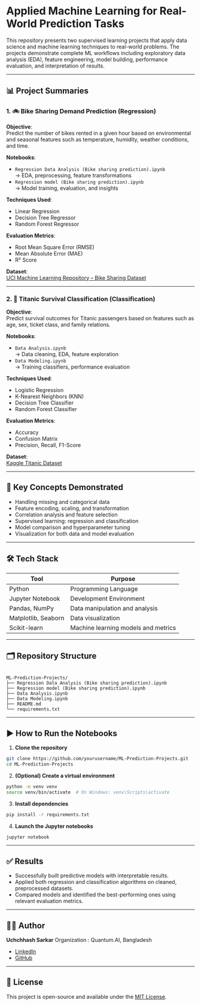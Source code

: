 # Applied Machine Learning for Real-World Prediction Tasks

This repository presents two supervised learning projects that apply data science and machine learning techniques to real-world problems. The projects demonstrate complete ML workflows including exploratory data analysis (EDA), feature engineering, model building, performance evaluation, and interpretation of results.

---

## 📊 Project Summaries

### 1. 🚲 Bike Sharing Demand Prediction (Regression)

**Objective**:  
Predict the number of bikes rented in a given hour based on environmental and seasonal features such as temperature, humidity, weather conditions, and time.

**Notebooks**:
- `Regression Data Analysis (Bike sharing prediction).ipynb`  
  → EDA, preprocessing, feature transformations  
- `Regression model (Bike sharing prediction).ipynb`  
  → Model training, evaluation, and insights

**Techniques Used**:
- Linear Regression
- Decision Tree Regressor
- Random Forest Regressor

**Evaluation Metrics**:
- Root Mean Square Error (RMSE)
- Mean Absolute Error (MAE)
- R² Score

**Dataset**:  
[UCI Machine Learning Repository – Bike Sharing Dataset](https://archive.ics.uci.edu/ml/datasets/bike+sharing+dataset)

---

### 2. 🚢 Titanic Survival Classification (Classification)

**Objective**:  
Predict survival outcomes for Titanic passengers based on features such as age, sex, ticket class, and family relations.

**Notebooks**:
- `Data Analysis.ipynb`  
  → Data cleaning, EDA, feature exploration  
- `Data Modeling.ipynb`  
  → Training classifiers, performance evaluation

**Techniques Used**:
- Logistic Regression
- K-Nearest Neighbors (KNN)
- Decision Tree Classifier
- Random Forest Classifier

**Evaluation Metrics**:
- Accuracy
- Confusion Matrix
- Precision, Recall, F1-Score

**Dataset**:  
[Kaggle Titanic Dataset](https://www.kaggle.com/competitions/titanic/data)

---

## 🧠 Key Concepts Demonstrated

- Handling missing and categorical data
- Feature encoding, scaling, and transformation
- Correlation analysis and feature selection
- Supervised learning: regression and classification
- Model comparison and hyperparameter tuning
- Visualization for both data and model evaluation

---

## 🛠 Tech Stack

| Tool            | Purpose                              |
|-----------------|--------------------------------------|
| Python          | Programming Language                 |
| Jupyter Notebook| Development Environment              |
| Pandas, NumPy   | Data manipulation and analysis       |
| Matplotlib, Seaborn | Data visualization              |
| Scikit-learn    | Machine learning models and metrics  |

---

## 🗂 Repository Structure

```

ML-Prediction-Projects/
├── Regression Data Analysis (Bike sharing prediction).ipynb
├── Regression model (Bike sharing prediction).ipynb
├── Data Analysis.ipynb
├── Data Modeling.ipynb
├── README.md
└── requirements.txt

````

---

## ▶️ How to Run the Notebooks

1. **Clone the repository**  
```bash
git clone https://github.com/yourusername/ML-Prediction-Projects.git
cd ML-Prediction-Projects
````

2. **(Optional) Create a virtual environment**

```bash
python -m venv venv
source venv/bin/activate  # On Windows: venv\Scripts\activate
```

3. **Install dependencies**

```bash
pip install -r requirements.txt
```

4. **Launch the Jupyter notebooks**

```bash
jupyter notebook
```

---

## ✅ Results

* Successfully built predictive models with interpretable results.
* Applied both regression and classification algorithms on cleaned, preprocessed datasets.
* Compared models and identified the best-performing ones using relevant evaluation metrics.

---

## 👨‍💻 Author

**Uchchhash Sarkar**
Organization : Quantum.AI, Bangladesh

* [LinkedIn](https://www.linkedin.com/in/uchchhash)
* [GitHub](https://github.com/uchchhash)

---

## 📄 License

This project is open-source and available under the [MIT License](LICENSE).

```
